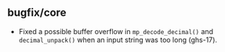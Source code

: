 ## bugfix/core

* Fixed a possible buffer overflow in `mp_decode_decimal()` and
  `decimal_unpack()` when an input string was too long (ghs-17).
